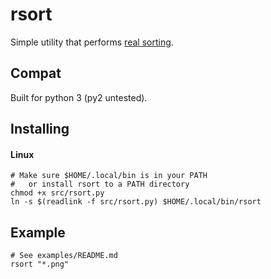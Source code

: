rsort
=====

Simple utility that performs [real sorting][1].

Compat
------

Built for python 3 (py2 untested).

Installing
----------


#### Linux

    # Make sure $HOME/.local/bin is in your PATH
    #   or install rsort to a PATH directory
    chmod +x src/rsort.py
    ln -s $(readlink -f src/rsort.py) $HOME/.local/bin/rsort


Example
-------

    # See examples/README.md
    rsort "*.png"


[1]:http://natsort.readthedocs.io/en/master/realsorted.html
